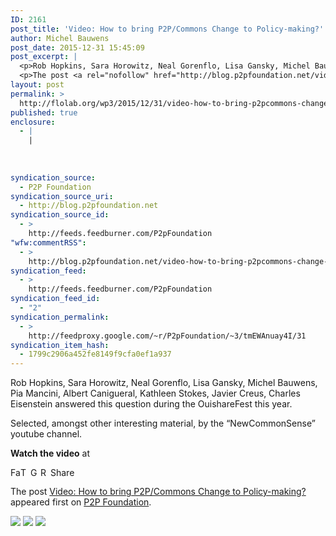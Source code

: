```yaml
---
ID: 2161
post_title: 'Video: How to bring P2P/Commons Change to Policy-making?'
author: Michel Bauwens
post_date: 2015-12-31 15:45:09
post_excerpt: |
  <p>Rob Hopkins, Sara Horowitz, Neal Gorenflo, Lisa Gansky, Michel Bauwens, Pia Mancini, Albert Canigueral, Kathleen Stokes, Javier Creus, Charles Eisenstein answered this question during the OuishareFest this year. Selected, amongst other interesting material, by the &ldquo;NewCommonSense&rdquo; youtube channel. Watch the video at</p>
  <p>The post <a rel="nofollow" href="http://blog.p2pfoundation.net/video-how-to-bring-p2pcommons-change-to-policy-making/2015/12/31">Video: How to bring P2P/Commons Change to Policy-making?</a> appeared first on <a rel="nofollow" href="http://blog.p2pfoundation.net/">P2P Foundation</a>.</p>
layout: post
permalink: >
  http://flolab.org/wp3/2015/12/31/video-how-to-bring-p2pcommons-change-to-policy-making/
published: true
enclosure:
  - |
    |
        
        
        
syndication_source:
  - P2P Foundation
syndication_source_uri:
  - http://blog.p2pfoundation.net
syndication_source_id:
  - >
    http://feeds.feedburner.com/P2pFoundation
"wfw:commentRSS":
  - >
    http://blog.p2pfoundation.net/video-how-to-bring-p2pcommons-change-to-policy-making/2015/12/31/feed
syndication_feed:
  - >
    http://feeds.feedburner.com/P2pFoundation
syndication_feed_id:
  - "2"
syndication_permalink:
  - >
    http://feedproxy.google.com/~r/P2pFoundation/~3/tmEWAnuay4I/31
syndication_item_hash:
  - 1799c2906a452fe8149f9cfa0ef1a937
---
```

Rob Hopkins, Sara Horowitz, Neal Gorenflo, Lisa Gansky, Michel Bauwens, Pia Mancini, Albert Canigueral, Kathleen Stokes, Javier Creus, Charles Eisenstein answered this question during the OuishareFest this year.

Selected, amongst other interesting material, by the “NewCommonSense” youtube channel.

**Watch the video** at 



<a class="a2a_button_facebook" href="http://www.addtoany.com/add_to/facebook?linkurl=http%3A%2F%2Fblog.p2pfoundation.net%2Fvideo-how-to-bring-p2pcommons-change-to-policy-making%2F2015%2F12%2F31&linkname=Video%3A%20How%20to%20bring%20P2P%2FCommons%20Change%20to%20Policy-making%3F" title="Facebook" rel="nofollow"><img src="http://blog.p2pfoundation.net/wp-content/plugins/add-to-any/icons/facebook.png" width="16" height="16" alt="Facebook" /></a><a class="a2a_button_twitter" href="http://www.addtoany.com/add_to/twitter?linkurl=http%3A%2F%2Fblog.p2pfoundation.net%2Fvideo-how-to-bring-p2pcommons-change-to-policy-making%2F2015%2F12%2F31&linkname=Video%3A%20How%20to%20bring%20P2P%2FCommons%20Change%20to%20Policy-making%3F" title="Twitter" rel="nofollow"><img src="http://blog.p2pfoundation.net/wp-content/plugins/add-to-any/icons/twitter.png" width="16" height="16" alt="Twitter" /></a><a class="a2a_button_google_plus" href="http://www.addtoany.com/add_to/google_plus?linkurl=http%3A%2F%2Fblog.p2pfoundation.net%2Fvideo-how-to-bring-p2pcommons-change-to-policy-making%2F2015%2F12%2F31&linkname=Video%3A%20How%20to%20bring%20P2P%2FCommons%20Change%20to%20Policy-making%3F" title="Google+" rel="nofollow"><img src="http://blog.p2pfoundation.net/wp-content/plugins/add-to-any/icons/google_plus.png" width="16" height="16" alt="Google+" /></a><a class="a2a_button_reddit" href="http://www.addtoany.com/add_to/reddit?linkurl=http%3A%2F%2Fblog.p2pfoundation.net%2Fvideo-how-to-bring-p2pcommons-change-to-policy-making%2F2015%2F12%2F31&linkname=Video%3A%20How%20to%20bring%20P2P%2FCommons%20Change%20to%20Policy-making%3F" title="Reddit" rel="nofollow"><img src="http://blog.p2pfoundation.net/wp-content/plugins/add-to-any/icons/reddit.png" width="16" height="16" alt="Reddit" /></a><a class="a2a_dd a2a_target addtoany_share_save" href="https://www.addtoany.com/share#url=http%3A%2F%2Fblog.p2pfoundation.net%2Fvideo-how-to-bring-p2pcommons-change-to-policy-making%2F2015%2F12%2F31&title=Video%3A%20How%20to%20bring%20P2P%2FCommons%20Change%20to%20Policy-making%3F" id="wpa2a_2"><img src="http://blog.p2pfoundation.net/wp-content/plugins/add-to-any/share_save_120_16.png" width="120" height="16" alt="Share" /></a>

The post <a rel="nofollow" href="http://blog.p2pfoundation.net/video-how-to-bring-p2pcommons-change-to-policy-making/2015/12/31">Video: How to bring P2P/Commons Change to Policy-making?</a> appeared first on <a rel="nofollow" href="http://blog.p2pfoundation.net/">P2P Foundation</a>.

<div class="feedflare">
  <a href="http://feeds.feedburner.com/~ff/P2pFoundation?a=tmEWAnuay4I:GYuaCmcEV34:7Q72WNTAKBA"><img src="http://feeds.feedburner.com/~ff/P2pFoundation?d=7Q72WNTAKBA" border="0" /></img></a> <a href="http://feeds.feedburner.com/~ff/P2pFoundation?a=tmEWAnuay4I:GYuaCmcEV34:D7DqB2pKExk"><img src="http://feeds.feedburner.com/~ff/P2pFoundation?i=tmEWAnuay4I:GYuaCmcEV34:D7DqB2pKExk" border="0" /></img></a> <a href="http://feeds.feedburner.com/~ff/P2pFoundation?a=tmEWAnuay4I:GYuaCmcEV34:2mJPEYqXBVI"><img src="http://feeds.feedburner.com/~ff/P2pFoundation?d=2mJPEYqXBVI" border="0" /></img></a>
</div>

<img src="http://feeds.feedburner.com/~r/P2pFoundation/~4/tmEWAnuay4I" height="1" width="1" alt="" />